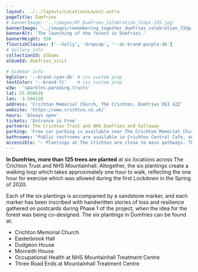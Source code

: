 ```yaml
---
layout: ../../layouts/LocationsLayout.astro
pageTitle: Dumfries
# bannerImage: '../images/RT_Dumfries_Celebration_72dpi-135.jpg'
bannerImage: '../images/remembering_together_dumfries_celebration_72dpi-38.jpg'
bannerAlt: 'The launching of the forest in Dumfries.'
bannerHeight: 350
flourishClasses: ['--holly', 'dropcap', '--dc-brand-purple-dk']
# Gallery info
collectionId: albums
albumId: dumfries_visit

# Sidebar info
bgColor: '--brand-cyan-dk' # css custom prop
textColor: '--brand-lt'    # css custom prop
w3w:  'sparkles.parading.trusts'
lat: 55.050628
lon: -3.594138
address: 'Crichton Memorial Church, The Crichton, Dumfries DG1 4ZZ'
website: 'https://www.crichton.co.uk/'
hours: 'Always open'
tickets: 'Entrance is Free'
partners: The Crichton Trust and NHS Dumfries and Galloway
parking: 'Free car parking is available near The Crichton Memorial Church and at the main car park at NHS Mountainhall Treatment Centre.'
bathrooms: 'Public restrooms are available in Crichton Central Cafe, and Mountainhall Treatment Centre during regular business hours.'
accessible: '– Plantings at The Crichton are close to main pathways. The Crichton Memorial Church planting site will potentially be the easiest to access for wheelchair users. <br> – The site at Mountainhall Occupational Health is directly alongside an accessible pathway just behind the Occupational Health Department, near a bench dedicated to NHS Staff. Please note this pathway is on a steep incline. <br>– The Three Road Ends location at Mountainhall requires walking along an uneven grassy pathway and is not suitable for wheelchair users.'
---
```


__In Dumfries, more than 125 trees are planted__ at six locations across The Crichton Trust and NHS Mountainhall. Altogether, the six plantings create a walking loop which takes approximately one hour to walk, reflecting the one hour for exercise which was allowed during the first Lockdown in the Spring of 2020.

Each of the six plantings is accompanied by a sandstone marker, and each marker has been inscribed with handwritten stories of loss and resilience gathered on postcards during Phase 1 of the project, when the idea for the forest was being co-designed.
The six plantings in Dumfries can be found at:

- Crichton Memorial Church
- Easterbrook Hall
- Dudgeon House
- Monreith House
- Occupational Health at NHS Mountainhall Treatment Centre
- Three Road Ends at Mountainhall Treatment Centre

<!-- <a class="link" href='../events/dumfries'><b>See also: </b>Events at Dumfries sites.</a> -->
